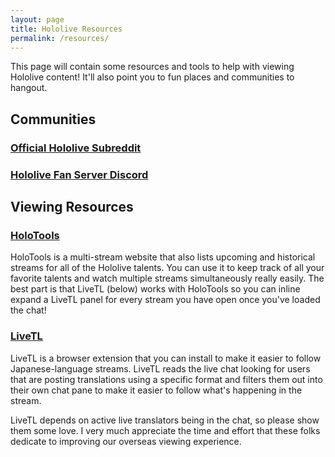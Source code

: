 ```yaml
---
layout: page
title: Hololive Resources
permalink: /resources/
---
```


This page will contain some resources and tools to help with viewing Hololive
content! It'll also point you to fun places and communities to hangout.

## Communities

### [Official Hololive Subreddit](https://www.reddit.com/r/Hololive/)

### [Hololive Fan Server Discord](https://discord.gg/holofans)

## Viewing Resources

### [HoloTools](https://hololive.jetri.co/#/)

HoloTools is a multi-stream website that also lists upcoming and historical
streams for all of the Hololive talents. You can use it to keep track of all
your favorite talents and watch multiple streams simultaneously really easily.
The best part is that LiveTL (below) works with HoloTools so you can inline
expand a LiveTL panel for every stream you have open once you've loaded the
chat!

### [LiveTL](https://kentonishi.github.io/LiveTL/)

LiveTL is a browser extension that you can install to make it easier to follow
Japanese-language streams. LiveTL reads the live chat looking for users that
are posting translations using a specific format and filters them out into
their own chat pane to make it easier to follow what's happening in the stream.

LiveTL depends on active live translators being in the chat, so please show them
some love. I very much appreciate the time and effort that these folks
dedicate to improving our overseas viewing experience.